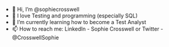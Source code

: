 - 👋 Hi, I’m @sophiecrosswell
- 👀 I love Testing and programming (especially SQL)
- 🌱 I’m currently learning how to become a Test Analyst
- 📫 How to reach me: LinkedIn - Sophie Crosswell or Twitter - @CrosswellSophie

<!---
sophiecrosswell/sophiecrosswell is a ✨ special ✨ repository because its `README.md` (this file) appears on your GitHub profile.
You can click the Preview link to take a look at your changes.
--->
